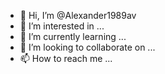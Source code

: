 - 👋 Hi, I’m @Alexander1989av
- 👀 I’m interested in ...
- 🌱 I’m currently learning ...
- 💞️ I’m looking to collaborate on ...
- 📫 How to reach me ...

<!---
Alexander1989av/Alexander1989av is a ✨ special ✨ repository because its `README.md` (this file) appears on your GitHub profile.
You can click the Preview link to take a look at your changes.
--->
